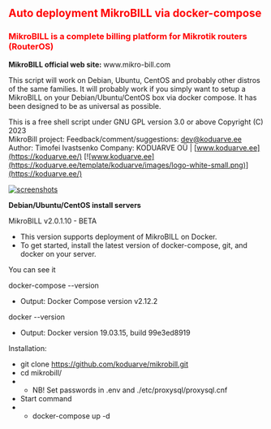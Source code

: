 <h2 style="color:#FF0000">Auto deployment MikroBILL via docker-compose</h2>

<h3 style="color:#FF0000">MikroBILL is a complete billing platform for Mikrotik routers (RouterOS)</h3>
<b>MikroBILL official web site:</b>
www.mikro-bill.com

This script will work on Debian, Ubuntu, CentOS and probably other distros
of the same families. It will probably work if you simply want to setup a MikroBILL on
your Debian/Ubuntu/CentOS box via docker compose. It has been designed to be as universal as possible.

This is a free shell script under GNU GPL version 3.0 or above
Copyright (C) 2023<br />
MikroBill project: Feedback/comment/suggestions: dev@koduarve.ee<br />
Author: Timofei Ivastsenko Company: KODUARVE OÜ | [www.koduarve.ee](https://koduarve.ee/) [![www.koduarve.ee](https://koduarve.ee/template/koduarve/images/logo-white-small.png)](https://koduarve.ee/)<br />





   [![screenshots](https://koduarve.ee/mikrobill.png)](https://mikro-bill.com/)

<b>Debian/Ubuntu/CentOS install servers</b>

MikroBILL v2.0.1.10 - BETA

  * This version supports deployment of MikroBILL on Docker.
  * To get started, install the latest version of docker-compose, git, and docker on your server.

You can see it

docker-compose --version

  - Output: Docker Compose version v2.12.2

docker --version

  - Output: Docker version 19.03.15, build 99e3ed8919

Installation:

  * git clone https://github.com/koduarve/mikrobill.git
  * cd mikrobill/
  * - NB! Set passwords in .env and ./etc/proxysql/proxysql.cnf
  * Start command
  * - docker-compose up -d
  

